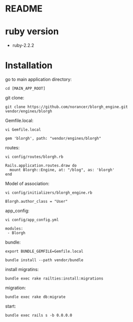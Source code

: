 README
==========

# ruby version

* ruby-2.2.2

# Installation

go to main application directory:

`cd [MAIN_APP_ROOT]`

git clone:

`git clone https://github.com/norancer/blorgh_engine.git vendor/engines/blorgh`

Gemfile.local:

`vi Gemfile.local`

    gem 'blorgh', path: "vendor/engines/blorgh"

routes:

`vi config/routes/blorgh.rb`

    Rails.application.routes.draw do
      mount Blorgh::Engine, at: "/blog", as: 'blorgh'
    end


Model of association:

`vi config/initializers/blorgh_engine.rb`

    Blorgh.author_class = "User"

app_config:

`vi config/app_config.yml`

    modules:
     - Blorgh

bundle:

`export BUNDLE_GEMFILE=Gemfile.local`

`bundle install --path vendor/bundle`

install migratins:

`bundle exec rake railties:install:migrations`

migration:

`bundle exec rake db:migrate`

start:

`bundle exec rails s -b 0.0.0.0`


